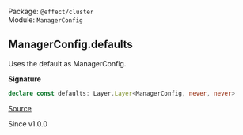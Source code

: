 Package: `@effect/cluster`<br />
Module: `ManagerConfig`<br />

## ManagerConfig.defaults

Uses the default as ManagerConfig.

**Signature**

```ts
declare const defaults: Layer.Layer<ManagerConfig, never, never>
```

[Source](https://github.com/Effect-TS/effect/tree/main/packages/cluster/src/ManagerConfig.ts#L59)

Since v1.0.0